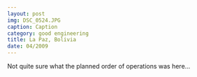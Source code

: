 ```yaml
---
layout: post
img: DSC_0524.JPG
caption: Caption
category: good engineering
title: La Paz, Bolivia
date: 04/2009
---
```


Not quite sure what the planned order of operations was here…

